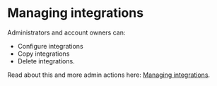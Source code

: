 # Managing integrations

Administrators and account owners can:

* Configure integrations
* Copy integrations
* Delete integrations.

Read about this and more admin actions here: [Managing integrations]().

